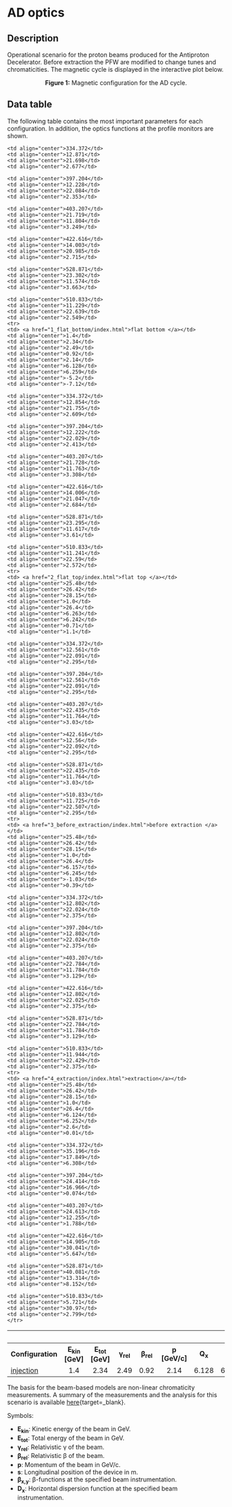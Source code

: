 <h1> AD optics</h1>

<h2> Description </h2>

<p> Operational scenario for the proton beams produced for the Antiproton Decelerator. Before extraction the PFW are modified to change tunes and chromaticities. The magnetic cycle is displayed in the interactive plot below.  </p>


<object width="500px" height=330px  data="magnetic_cycle.html"></object> 
<p style="text-align: center;"><b>Figure 1:</b> Magnetic configuration for the AD cycle.</p>

<h2> Data table </h2>

The following table contains the most important parameters for each configuration. In addition, the optics functions at the profile monitors are shown.
<p>

<table border="0">
  <tr>
    <th id="CELL1" colspan="10" align=center> </th>
    <th id="CELL2" colspan="4" align = center> <b>PR.BWSH54</b></th>
    <th id="CELL2" colspan="4" align = center> <b>PR.BWSV64</b></th>
    <th id="CELL2" colspan="4" align = center> <b>PR.BWSH65</b></th>
    <th id="CELL2" colspan="4" align = center> <b>PR.BWSH68</b></th>
    <th id="CELL2" colspan="4" align = center> <b>PR.BWSV85</b></th>
    <th id="CELL2" colspan="4" align = center> <b>PR.BGI82</b></th>
    </tr>
  <tr>   
    <th> <b>Configuration</b> </th>
    <th align=center> <b>E<sub>kin</sub> [GeV]</b> </th>
    <th align=center> <b>E<sub>tot</sub> [GeV]</b> </th>
    <th align=center> <b>&gamma;<sub>rel</sub></b> </th>
    <th align=center> <b>&beta;<sub>rel</sub></b> </th>
    <th align=center> <b>p [GeV/c]</b> </th>
    <th align=center> <b>Q<sub>x</sub></b> </th>
    <th align=center> <b>Q<sub>y</sub></b> </th>
    <th align=center> <b>Q&prime;<sub>x</sub></b> </th>
    <th align=center> <b>Q&prime;<sub>y</sub></b> </th>
    <th align=center> <b>s [m]</b> </th>
    <th align=center> <b>&beta;<sub>x</sub> [m]</b> </th>
    <th align=center> <b>&beta;<sub>y</sub> [m]</b> </th>
    <th align=center> <b>D<sub>x</sub> [m]</b> </th>
    <th align=center> <b>s [m]</b> </th>
    <th align=center> <b>&beta;<sub>x</sub> [m]</b> </th>
    <th align=center> <b>&beta;<sub>y</sub> [m]</b> </th>
    <th align=center> <b>D<sub>x</sub> [m]</b> </th>
    <th align=center> <b>s [m]</b> </th>
    <th align=center> <b>&beta;<sub>x</sub> [m]</b> </th>
    <th align=center> <b>&beta;<sub>y</sub> [m]</b> </th>
    <th align=center> <b>D<sub>x</sub> [m]</b> </th>
    <th align=center> <b>s [m]</b> </th>
    <th align=center> <b>&beta;<sub>x</sub> [m]</b> </th>
    <th align=center> <b>&beta;<sub>y</sub> [m]</b> </th>
    <th align=center> <b>D<sub>x</sub> [m]</b> </th>
    <th align=center> <b>s [m]</b> </th>
    <th align=center> <b>&beta;<sub>x</sub> [m]</b> </th>
    <th align=center> <b>&beta;<sub>y</sub> [m]</b> </th>
    <th align=center> <b>D<sub>x</sub> [m]</b> </th>
    <th align=center> <b>s [m]</b> </th>
    <th align=center> <b>&beta;<sub>x</sub> [m]</b> </th>
    <th align=center> <b>&beta;<sub>y</sub> [m]</b> </th>
    <th align=center> <b>D<sub>x</sub> [m]</b> </th>
    </tr>
  <tr>
    <td> <a href="0_injection/index.html">injection</a></td>
    <td align="center">1.4</td>
    <td align="center">2.34</td>
    <td align="center">2.49</td>
    <td align="center">0.92</td>
    <td align="center">2.14</td>
    <td align="center">6.128</td>
    <td align="center">6.259</td>
    <td align="center">-5.21</td>
    <td align="center">-7.1</td>
    
    <td align="center">334.372</td>
    <td align="center">12.871</td>
    <td align="center">21.698</td>
    <td align="center">2.677</td>
    
    <td align="center">397.204</td>
    <td align="center">12.228</td>
    <td align="center">22.084</td>
    <td align="center">2.353</td>
    
    <td align="center">403.207</td>
    <td align="center">21.719</td>
    <td align="center">11.804</td>
    <td align="center">3.249</td>
    
    <td align="center">422.616</td>
    <td align="center">14.003</td>
    <td align="center">20.985</td>
    <td align="center">2.715</td>
    
    <td align="center">528.871</td>
    <td align="center">23.302</td>
    <td align="center">11.574</td>
    <td align="center">3.663</td>
    
    <td align="center">510.833</td>
    <td align="center">11.229</td>
    <td align="center">22.639</td>
    <td align="center">2.549</td>
    <tr>
    <td> <a href="1_flat_bottom/index.html">flat bottom </a></td>
    <td align="center">1.4</td>
    <td align="center">2.34</td>
    <td align="center">2.49</td>
    <td align="center">0.92</td>
    <td align="center">2.14</td>
    <td align="center">6.128</td>
    <td align="center">6.259</td>
    <td align="center">-5.2</td>
    <td align="center">-7.12</td>
    
    <td align="center">334.372</td>
    <td align="center">12.854</td>
    <td align="center">21.755</td>
    <td align="center">2.609</td>
    
    <td align="center">397.204</td>
    <td align="center">12.222</td>
    <td align="center">22.029</td>
    <td align="center">2.413</td>
    
    <td align="center">403.207</td>
    <td align="center">21.728</td>
    <td align="center">11.763</td>
    <td align="center">3.308</td>
    
    <td align="center">422.616</td>
    <td align="center">14.006</td>
    <td align="center">21.047</td>
    <td align="center">2.684</td>
    
    <td align="center">528.871</td>
    <td align="center">23.295</td>
    <td align="center">11.617</td>
    <td align="center">3.61</td>
    
    <td align="center">510.833</td>
    <td align="center">11.241</td>
    <td align="center">22.59</td>
    <td align="center">2.572</td>
    <tr>
    <td> <a href="2_flat_top/index.html">flat top </a></td>
    <td align="center">25.48</td>
    <td align="center">26.42</td>
    <td align="center">28.15</td>
    <td align="center">1.0</td>
    <td align="center">26.4</td>
    <td align="center">6.263</td>
    <td align="center">6.242</td>
    <td align="center">0.71</td>
    <td align="center">1.1</td>
    
    <td align="center">334.372</td>
    <td align="center">12.561</td>
    <td align="center">22.091</td>
    <td align="center">2.295</td>
    
    <td align="center">397.204</td>
    <td align="center">12.561</td>
    <td align="center">22.091</td>
    <td align="center">2.295</td>
    
    <td align="center">403.207</td>
    <td align="center">22.435</td>
    <td align="center">11.764</td>
    <td align="center">3.03</td>
    
    <td align="center">422.616</td>
    <td align="center">12.56</td>
    <td align="center">22.092</td>
    <td align="center">2.295</td>
    
    <td align="center">528.871</td>
    <td align="center">22.435</td>
    <td align="center">11.764</td>
    <td align="center">3.03</td>
    
    <td align="center">510.833</td>
    <td align="center">11.725</td>
    <td align="center">22.507</td>
    <td align="center">2.295</td>
    <tr>
    <td> <a href="3_before_extraction/index.html">before extraction </a></td>
    <td align="center">25.48</td>
    <td align="center">26.42</td>
    <td align="center">28.15</td>
    <td align="center">1.0</td>
    <td align="center">26.4</td>
    <td align="center">6.157</td>
    <td align="center">6.245</td>
    <td align="center">-1.03</td>
    <td align="center">0.39</td>
    
    <td align="center">334.372</td>
    <td align="center">12.802</td>
    <td align="center">22.024</td>
    <td align="center">2.375</td>
    
    <td align="center">397.204</td>
    <td align="center">12.802</td>
    <td align="center">22.024</td>
    <td align="center">2.375</td>
    
    <td align="center">403.207</td>
    <td align="center">22.784</td>
    <td align="center">11.784</td>
    <td align="center">3.129</td>
    
    <td align="center">422.616</td>
    <td align="center">12.802</td>
    <td align="center">22.025</td>
    <td align="center">2.375</td>
    
    <td align="center">528.871</td>
    <td align="center">22.784</td>
    <td align="center">11.784</td>
    <td align="center">3.129</td>
    
    <td align="center">510.833</td>
    <td align="center">11.944</td>
    <td align="center">22.429</td>
    <td align="center">2.375</td>
    <tr>
    <td> <a href="4_extraction/index.html">extraction</a></td>
    <td align="center">25.48</td>
    <td align="center">26.42</td>
    <td align="center">28.15</td>
    <td align="center">1.0</td>
    <td align="center">26.4</td>
    <td align="center">6.124</td>
    <td align="center">6.252</td>
    <td align="center">2.6</td>
    <td align="center">0.01</td>
    
    <td align="center">334.372</td>
    <td align="center">35.196</td>
    <td align="center">17.849</td>
    <td align="center">6.308</td>
    
    <td align="center">397.204</td>
    <td align="center">24.414</td>
    <td align="center">16.966</td>
    <td align="center">0.074</td>
    
    <td align="center">403.207</td>
    <td align="center">24.613</td>
    <td align="center">12.255</td>
    <td align="center">1.788</td>
    
    <td align="center">422.616</td>
    <td align="center">14.905</td>
    <td align="center">30.041</td>
    <td align="center">5.647</td>
    
    <td align="center">528.871</td>
    <td align="center">40.081</td>
    <td align="center">13.314</td>
    <td align="center">8.152</td>
    
    <td align="center">510.833</td>
    <td align="center">5.721</td>
    <td align="center">30.97</td>
    <td align="center">2.799</td>
    </tr>
 
</table>

The basis for the beam-based models are non-linear chromaticity measurements. A summary of the measurements and the analysis for this scenario is available [here](AD_chromaticity_measurement.md){target=_blank}.

<p> Symbols:
<ul>
  <li><strong>E<sub>kin</sub></strong>: Kinetic energy of the beam in GeV. </li>
  <li><strong>E<sub>tot</sub></strong>: Total energy of the beam in GeV. </li>
  <li><strong>&gamma;<sub>rel</sub></strong>: Relativistic &gamma; of the beam. </li>
  <li><strong>&beta;<sub>rel</sub></strong>: Relativistic &beta; of the beam. </li>
  <li><strong>p</strong>: Momentum of the beam in GeV/c. </li>
  <li><strong>s</strong>: Longitudinal position of the device in m. </li>
  <li><strong>&beta;<sub>x,y</sub></strong>: &beta;-functions at the specified beam instrumentation. </li>
  <li><strong>D<sub>x</sub></strong>: Horizontal dispersion function at the specified beam instrumentation. </li>
</ul>

</p>